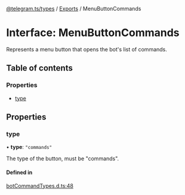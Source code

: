 [@telegram.ts/types](../README.md) / [Exports](../modules.md) / MenuButtonCommands

# Interface: MenuButtonCommands

Represents a menu button that opens the bot's list of commands.

## Table of contents

### Properties

- [type](MenuButtonCommands.md#type)

## Properties

### type

• **type**: ``"commands"``

The type of the button, must be "commands".

#### Defined in

[botCommandTypes.d.ts:48](https://github.com/telegramsjs/types/blob/d08200f/src/botCommandTypes.d.ts#L48)
